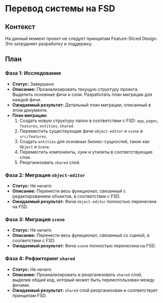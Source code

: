 # Перевод системы на FSD

## Контекст
На данный момент проект не следует принципам Feature-Sliced Design. Это затрудняет разработку и поддержку.

## План
### Фаза 1: Исследование
- **Статус:** Завершено
- **Описание:** Проанализировать текущую структуру проекта. Выделить основные фичи и слои. Разработать план миграции для каждой фичи.
- **Ожидаемый результат:** Детальный план миграции, описанный в этом документе.
- **План миграции:**
    1. Создать новую структуру папок в соответствии с FSD: `app`, `pages`, `features`, `entities`, `shared`.
    2. Переместить существующие фичи `object-editor` и `scene` в `src/features`.
    3. Создать `entities` для основных бизнес-сущностей, таких как `Object` и `Scene`.
    4. Переместить компоненты, хуки и утилиты в соответствующие слои.
    5. Реорганизовать `shared` слой.

### Фаза 2: Миграция `object-editor`
- **Статус:** Не начато
- **Описание:** Перенести весь функционал, связанный с редактированием объектов, в соответствии с FSD.
- **Ожидаемый результат:** Фича `object-editor` полностью перенесена на FSD.

### Фаза 3: Миграция `scene`
- **Статус:** Не начато
- **Описание:** Перенести весь функционал, связанный со сценой, в соответствии с FSD.
- **Ожидаемый результат:** Фича `scene` полностью перенесена на FSD.

### Фаза 4: Рефакторинг `shared`
- **Статус:** Не начато
- **Описание:** Проанализировать и реорганизовать `shared` слой, выделив общий код, который может быть переиспользован между фичами.
- **Ожидаемый результат:** `shared` слой реорганизован и соответствует принципам FSD.
